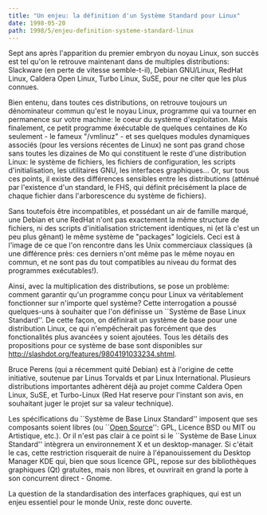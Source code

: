 ```yaml
---
title: "Un enjeu: la définition d'un Système Standard pour Linux"
date: 1998-05-20
path: 1998/5/enjeu-definition-systeme-standard-linux
---
```


<P>
Sept ans après l'apparition du premier embryon du noyau Linux, son succès est
tel qu'on le retrouve maintenant dans de multiples distributions: Slackware (en
perte de vitesse semble-t-il), Debian GNU/Linux, RedHat Linux, Caldera Open
Linux, Turbo Linux, SuSE, pour ne citer que les plus connues.
</P>

<P>
Bien entenu, dans toutes ces distributions, on retrouve toujours un
dénominateur commun qu'est le noyau Linux, programme qui va tourner en
permanence sur votre machine: le coeur du système d'exploitation. Mais
finalement, ce petit programme éxécutable de quelques centaines de Ko
seulement - le fameux "/vmlinuz" - et ses quelques modules dynamiques
associés (pour les versions récentes de Linux) ne sont pas grand chose
sans toutes les dizaines de Mo qui constituent le reste d'une distribution
Linux: le système de fichiers, les fichiers de configuration, les scripts
d'initialisation, les utilitaires GNU, les interfaces graphiques... Or,
sur tous ces points, il existe des différences sensibles entre les
distributions (atténué par l'existence d'un standard, le FHS, qui définit
précisément la place de chaque fichier dans l'arborescence du système
de fichiers).
</P>

<P>
Sans toutefois être incompatibles, et possédant un air de famille
marqué, une Debian et une RedHat n'ont pas exactement la même structure
de fichiers, ni des scripts d'initialisation strictement identiques,
ni (et là c'est un peu plus gênant) le même système de "packages"
logiciels. Ceci est à l'image de ce que l'on rencontre dans les Unix
commerciaux classiques (à une différence près: ces derniers n'ont même
pas le même noyau en commun, et ne sont pas du tout compatibles au niveau
du format des programmes exécutables!).
</P>

<P>
Ainsi, avec la multiplication des distributions, se pose un problème:
comment garantir qu'un programme conçu pour Linux va véritablement
fonctionner sur n'importe quel système? Cette interrogation a poussé
quelques-uns à souhaiter que l'on définisse un ``Système de Base
Linux Standard''. De cette façon, on définirait un système de base
pour une distribution Linux, ce qui n'empêcherait pas forcément que
des fonctionalités plus avancées y soient ajoutées. Tous les détails
des propositions pour ce système de base sont disponibles sur <A HREF="http://slashdot.org/features/9804191033234.shtml">http://slashdot.org/features/9804191033234.shtml</A>.
</P>

<P>
Bruce Perens (qui a récemment quité Debian) est à l'origine de cette
initiative, soutenue par Linus Torvalds et par Linux International. Plusieurs
distributions importantes adhèrent déjà au projet comme Caldera Open
Linux, SuSE, et Turbo-Linux (Red Hat reserve pour l'instant son avis, en
souhaitant juger le projet sur sa valeur technique).
</P>

<P>
Les spécifications du ``Système de Base Linux Standard''
imposent que ses composants soient libres (ou ``<A HREF="http://www.opensource.org/osd.html">Open Source</A>'': GPL, Licence
BSD ou MIT ou Artistique, etc.).  Or il n'est pas clair à ce point si le
``Système de Base Linux Standard'' intègrera un environnement X et un
desktop-manager. Si c'était le cas, cette restriction risquerait de nuire
à l'épanouissement du Desktop Manager KDE qui, bien que sous licence GPL,
repose sur des bibliothèques graphiques (Qt) gratuites, mais non libres,
et ouvrirait en grand la porte à son concurrent direct - Gnome.
</P>

<P>
La question de la standardisation des interfaces graphiques, qui est
un enjeu essentiel pour le monde Unix, reste donc ouverte.
</P>


